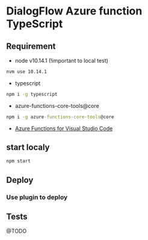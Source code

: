 # DialogFlow Azure function TypeScript

## Requirement

- node v10.14.1 (!important to local test)

```cmd
nvm use 10.14.1
```

- typescript

```cmd
npm i -g typescript
```

- azure-functions-core-tools@core

```cmd
npm i -g azure-functions-core-tools@core
```

- [Azure Functions for Visual Studio Code](https://marketplace.visualstudio.com/items?itemName=ms-azuretools.vscode-azurefunctions)

## start localy

```cmd
npm start
```

## Deploy

### Use plugin to deploy

## Tests

@TODO
